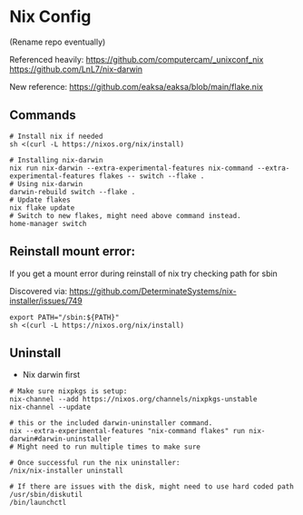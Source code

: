 # Nix Config
(Rename repo eventually)

Referenced heavily: https://github.com/computercam/_unixconf_nix
https://github.com/LnL7/nix-darwin

New reference: https://github.com/eaksa/eaksa/blob/main/flake.nix

## Commands
```
# Install nix if needed
sh <(curl -L https://nixos.org/nix/install)

# Installing nix-darwin
nix run nix-darwin --extra-experimental-features nix-command --extra-experimental-features flakes -- switch --flake .
# Using nix-darwin
darwin-rebuild switch --flake .
# Update flakes
nix flake update
# Switch to new flakes, might need above command instead.
home-manager switch
```

## Reinstall mount error:
If you get a mount error during reinstall of nix try checking path for sbin

Discovered via: https://github.com/DeterminateSystems/nix-installer/issues/749

```
export PATH="/sbin:${PATH}"
sh <(curl -L https://nixos.org/nix/install)
```

## Uninstall
- Nix darwin first
```
# Make sure nixpkgs is setup:
nix-channel --add https://nixos.org/channels/nixpkgs-unstable
nix-channel --update

# this or the included darwin-uninstaller command.
nix --extra-experimental-features "nix-command flakes" run nix-darwin#darwin-uninstaller
# Might need to run multiple times to make sure

# Once successful run the nix uninstaller:
/nix/nix-installer uninstall

# If there are issues with the disk, might need to use hard coded path
/usr/sbin/diskutil
/bin/launchctl
```

